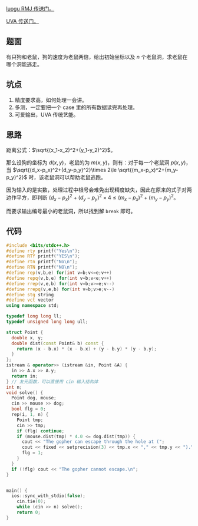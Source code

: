 [luogu RMJ 传送门。](https://www.luogu.com.cn/problem/UVA10310)

[UVA 传送门。](https://onlinejudge.org/index.php?option=com_onlinejudge&Itemid=8&category=15&page=show_problem&problem=1251)

## 题面

有只狗和老鼠，狗的速度为老鼠两倍，给出初始坐标以及 $n$ 个老鼠洞，求老鼠在哪个洞能逃走。
## 坑点

1. 精度要求高，如何处理一会讲。
2. 多测，一定要把一个 case 里的所有数据读完再处理。
3. 可爱输出，UVA 传统艺能。

## 思路

距离公式：$\sqrt{(x_1-x_2)^2+(y_1-y_2)^2}$。

那么设狗的坐标为 $d(x,y)$，老鼠的为 $m(x,y)$，则有：对于每一个老鼠洞 $p(x,y)$，当 $\sqrt{(d_x-p_x)^2+(d_y-p_y)^2}\times 2\le \sqrt{(m_x-p_x)^2+(m_y-p_y)^2}$ 时，该老鼠洞可以帮助老鼠逃跑。

因为输入的是实数，处理过程中根号会难免出现精度缺失，因此在原来的式子对两边作平方，即判断 $(d_x-p_x)^2+(d_y-p_y)^2\times 4\le (m_x-p_x)^2+(m_y-p_y)^2$。

而要求输出编号最小的老鼠洞，所以找到解 `break` 即可。


## 代码

```cpp
#include <bits/stdc++.h>
#define rty printf("Yes\n");
#define RTY printf("YES\n");
#define rtn printf("No\n");
#define RTN printf("NO\n");
#define rep(v,b,e) for(int v=b;v<=e;v++)
#define repq(v,b,e) for(int v=b;v<e;v++)
#define rrep(v,e,b) for(int v=b;v>=e;v--)
#define rrepq(v,e,b) for(int v=b;v>e;v--)
#define stg string
#define vct vector
using namespace std;

typedef long long ll;
typedef unsigned long long ull;

struct Point {
  double x, y;
  double dist(const Point& b) const {
    return (x - b.x) * (x - b.x) + (y - b.y) * (y - b.y);
  }
};
istream & operator>> (istream &in, Point &A) {
  in >> A.x >> A.y;
  return in;
} // 友元函数，可以直接用 cin 输入结构体
int n;
void solve() {
  Point dog, mouse;
  cin >> mouse >> dog;
  bool flg = 0;
  rep(i, 1, n) {
    Point tmp;
    cin >> tmp;
    if (flg) continue;
    if (mouse.dist(tmp) * 4.0 <= dog.dist(tmp)) {
      cout << "The gopher can escape through the hole at (";
      cout << fixed << setprecision(3) << tmp.x << "," << tmp.y << ").\n";
      flg = 1;
    }
  } 
  if (!flg) cout << "The gopher cannot escape.\n";
}


main() {
  ios::sync_with_stdio(false);
    cin.tie(0);
	while (cin >> n) solve();
	return 0;
}
```